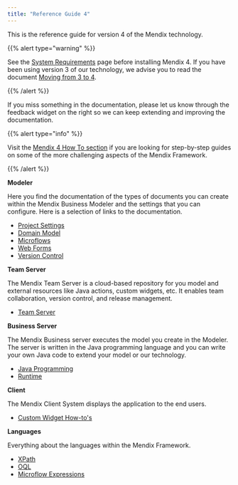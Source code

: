 ```yaml
---
title: "Reference Guide 4"
---
```

This is the reference guide for version 4 of the Mendix technology.

{{% alert type="warning" %}}

See the [System Requirements](system-requirements) page before installing Mendix 4\. If you have been using version 3 of our technology, we advise you to read the document [Moving from 3 to 4](moving-from-3-to-4).

{{% /alert %}}

If you miss something in the documentation, please let us know through the feedback widget on the right so we can keep extending and improving the documentation.

{{% alert type="info" %}}

Visit the [Mendix 4 How To section](/howto40/) if you are looking for step-by-step guides on some of the more challenging aspects of the Mendix Framework.

{{% /alert %}}

**Modeler**

Here you find the documentation of the types of documents you can create within the Mendix Business Modeler and the settings that you can configure. Here is a selection of links to the documentation.

* [Project Settings](project-settings)
* [Domain Model](domain-model)
* [Microflows](microflows)
* [Web Forms](web-forms)
* [Version Control](version-control)

**Team Server**

The Mendix Team Server is a cloud-based repository for you model and external resources like Java actions, custom widgets, etc. It enables team collaboration, version control, and release management.

* [Team Server](team-server)

**Business Server**

The Mendix Business server executes the model you create in the Modeler. The server is written in the Java programming language and you can write your own Java code to extend your model or our technology.

* [Java Programming](java-programming)
* [Runtime](runtime)

**Client**

The Mendix Client System displays the application to the end users.

* [Custom Widget How-to's](/howto40/custom-widgets)

**Languages**

Everything about the languages within the Mendix Framework.

* [XPath](xpath)
* [OQL](oql)
* [Microflow Expressions](microflow-expressions)
